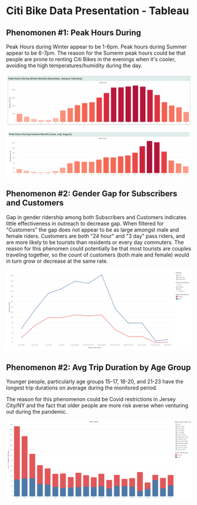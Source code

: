 # Citi Bike Data Presentation - Tableau 
## Phenomonen #1: Peak Hours During  

Peak Hours during Winter appear to be 1-6pm. Peak hours during Summer appear to be 6-7pm. The reason for the Sumemr peak hours could be that people are prone to renting Citi Bikes in the evenings when it's cooler, avoiding the high temperatures/humidity during the day.

<img src="/Images/Peak Hours(Winter.Summer).PNG" alt="My cool logo"/>


## Phenomenon #2: Gender Gap for Subscribers and Customers 

Gap in gender ridership among both Subscribers and Customers indicates little effectiveness in outreach to decrease gap. When filtered for "Customers" the gap does not appear to be as large amongst male and female riders. Customers are both "24 hour" and "3 day" pass riders, and are more likely to be tourists than residents or every day commuters. The reason for this phenomen could potentially be that most tourists are couples traveling together, so the count of customers (both male and female) would in turn grow or decrease at the same rate. 

<img src="/Images/Gender Gap.PNG" alt="My cool logo"/>


## Phenomenon #2: Avg Trip Duration by Age Group 

Younger people, particularly age groups  15-17, 18-20, and 21-23 have the longest trip durations on average during the monitored period.  

The reason for this phenomenon could be Covid restrictions in Jersey City/NY and the fact that older people are more risk averse when venturing out during the pandemic. 

<img src="/Images/Age Trip Duration.PNG" alt="My cool logo"/>
